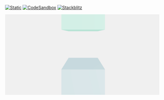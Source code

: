 [![Static](https://img.shields.io/badge/demo-%23646CFF.svg?logo=html5&logoColor=white)](https://pmndrs.github.io/examples/tying-canvas-to-scroll-offset)
[![CodeSandbox](https://img.shields.io/badge/codesandbox-040404?logo=codesandbox&logoColor=DBDBDB)](https://codesandbox.io/s/github/pmndrs/examples/tree/main/apps/tying-canvas-to-scroll-offset)
[![Stackblitz](https://img.shields.io/badge/stackblitz-fff?logo=Stackblitz&logoColor=1389FD)](https://stackblitz.com/github/pmndrs/examples/tree/main/apps/tying-canvas-to-scroll-offset)

![](thumbnail.png)

